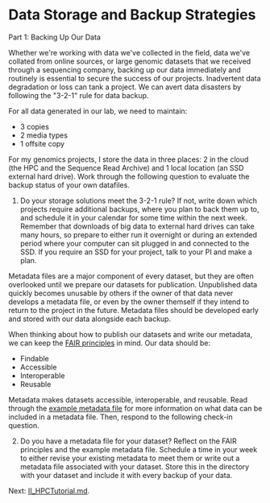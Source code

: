 # Data Storage and Backup Strategies

Part 1: Backing Up Our Data

Whether we're working with data we've collected in the field, data we've collated from online sources, or large genomic datasets that we received through a sequencing company, backing up our data immediately and routinely is essential to secure the success of our projects. Inadvertent data degradation or loss can tank a project. We can avert data disasters by following the "3-2-1" rule for data backup. 

For all data generated in our lab, we need to maintain:
   - 3 copies
   - 2 media types
   - 1 offsite copy

For my genomics projects, I store the data in three places: 2 in the cloud (the HPC and the Sequence Read Archive) and 1 local location (an SSD external hard drive). Work through the following question to evaluate the backup status of your own datafiles.

1.	Do your storage solutions meet the 3-2-1 rule? If not, write down which projects require additional backups, where you plan to back them up to, and schedule it in your calendar for some time within the next week. Remember that downloads of big data to external hard drives can take many hours, so prepare to either run it overnight or during an extended period where your computer can sit plugged in and connected to the SSD. If you require an SSD for your project, talk to your PI and make a plan. 

Metadata files are a major component of every dataset, but they are often overlooked until we prepare our datasets for publication. Unpublished data quickly becomes unusable by others if the owner of that data never develops a metadata file, or even by the owner themself if they intend to return to the project in the future. Metadata files should be developed early and stored with our data alongside each backup.

When thinking about how to publish our datasets and write our metadata, we can keep the [FAIR principles](https://www.nature.com/articles/sdata201618) in mind. Our data should be:
   - Findable
   - Accessible
   - Interoperable 
   - Reusable

Metadata makes datasets accessible, interoperable, and reusable. Read through the [example metadata file](https://github/dannyjackson/Intro_Bioinformatics_Workshop/ExampleMetadataFile.md) for more information on what data can be included in a metadata file. Then, respond to the following check-in question.


2.	Do you have a metadata file for your dataset? Reflect on the FAIR principles and the example metadata file. Schedule a time in your week to either revise your existing metadata to meet them or write out a metadata file associated with your dataset. Store this in the directory with your dataset and include it with every backup of your data.


Next: [II_HPCTutorial.md](https://github.com/dannyjackson/Intro_Bioinformatics_Workshop/blob/main/II_HPCTutorial.md).